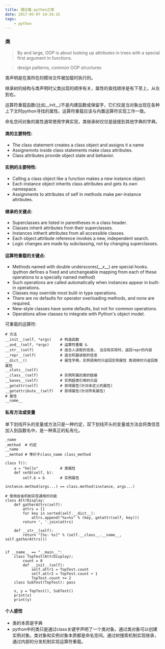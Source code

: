 ```yaml
---
title: 理论篇-python之类
date: 2017-05-07 14:34:15
tags:
    - python
---
```


### 类

> By and large, OOP is about looking up attributes in trees with a special first argument in functions.

> design patterns, common OOP structures

类声明是在类所在的模块文件被加载时执行的。

继承树的结构与类声明时父类出现的顺序有关，属性的查找顺序是有下至上，从左到右。

运算符重载函数(比如\_\_init\_\_)不是内建函数或保留字，它们仅是当对象出现在各种上下文时python寻找的属性。运算符重载应该与内置运算符实现工作一致。

命名空间对象的属性通常使用字典实现，类继承树仅仅是链接到其他字典的字典。

#### 类的主要特性:

* The class statement creates a class object and assigns it a name
* Assignemnts inside class statements make class attributes.
* Class attributes provide object state and behavior.

#### 实例的主要特性:

* Calling a class object like a function makes a new instance object.
* Each instance object inherits class attributes and gets its own namespace.
* Assignments to attributes of self in methods make per-instance attributes.

#### 继承的关键点:

* Superclasses are listed in parentheses in a class header.
* Classes inherit attributes from their superclasses.
* Instances intherit attributes from all accessible classes.
* Each object.attribute reference invokes a new, independent search.
* Logic changes are made by subclassing, not by changing superclasses.

#### 运算符重载的关键点:

* Methods named with double underscores(\_\_x\_\_) are special hooks.(python defines a fixed and unchangeable mapping from each of these operations to a specially named method)
* Such operations are called automatically when instances appear in built-in operations.
* Classes may override most bulit-in type operations.
* There are no defaults for operator overloading methods, and none are required.
* New-style classes have some defaults, but not for common operations.
* Operations allow classes to integrate with Python's object model. 

可重载的运算符:

```
# 方法
__init__(self, *args)    # 构造函数
__and__(self, *args)     # 运算符重载 &
__str__(self)            # 适合人读取的信息， 当没有实现时，返回repr的内容
__repr__(self)           # 适合机器读取的信息
__dict__()               # 属性字典，实例调用时只返回实例属性 类调用时只返回类属性
__slots__(self)
__class__(self)          # 实例所属的类的链接
__bases__(self)          # 实例超类引用的元组
__getattr(self)          # 获得属性(针对未定义的属性)
__getattribute__(self)   # 获得属性(针对所有属性)
# 属性
__name__
```

#### 私有方法或变量
单下划线开头的变量或方法只是一种约定，双下划线开头的变量或方法会将类信息加入到函数名中，是一种真正的私有化。
```
_name
_method  # 约定
__name
__method # 等价于class_name class_method
```

```
class T():
    a = "hello"          # 类属性
    def setB(self, b):
        self.b = b       # 实例属性
        
instance.method(args...) == class.method(instance, args...)
```

```
# 使用自省机制实现通用的功能
class AttrDisplay:
    def gatherAttrs(self):
        attrs = []
        for key in sorted(self.__dict__):
            attrs.append("%s=%s" % (key, getattr(self, key)))
        return ', '.join(attrs)

    def __str__(self):
        return "[%s: %s]" % (self.__class__.__name__, self.gatherAttrs())


if __name__ == "__main__":
    class TopTest(AttrDisplay):
        count = 0
        def __init__(self):
            self.attr1 = TopTest.count
            self.attr2 = TopTest.count + 1
            TopTest.count += 2
    class SubTest(TopTest): pass

    x, y = TopTest(), SubTest()
    print(x)
    print(y)
```

#### 个人感悟

* 类的本质是字典
* python中的类只是通过class关键字声明了一个类对象。通过类对象可以创建实例对象。类对象和实例对象本质都是命名空间。通过树搜索机制实现继承，通过内部的分发机制实现运算符重载。